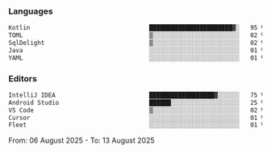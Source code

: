 <!--START_SECTION:waka-->
### Languages
```txt
Kotlin                                 ███████████████████████▓░   95 %
TOML                                   ▒░░░░░░░░░░░░░░░░░░░░░░░░   02 %
SqlDelight                             ▒░░░░░░░░░░░░░░░░░░░░░░░░   02 %
Java                                   ░░░░░░░░░░░░░░░░░░░░░░░░░   01 %
YAML                                   ░░░░░░░░░░░░░░░░░░░░░░░░░   01 %
```

### Editors
```txt
IntelliJ IDEA                          ██████████████████▓░░░░░░   75 %
Android Studio                         ██████░░░░░░░░░░░░░░░░░░░   25 %
VS Code                                ▒░░░░░░░░░░░░░░░░░░░░░░░░   02 %
Cursor                                 ░░░░░░░░░░░░░░░░░░░░░░░░░   01 %
Fleet                                  ░░░░░░░░░░░░░░░░░░░░░░░░░   01 %
```

From: 06 August 2025 - To: 13 August 2025
<!--END_SECTION:waka-->
